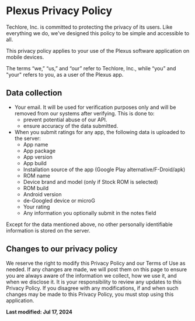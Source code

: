# Plexus Privacy Policy

Techlore, Inc. is committed to protecting the privacy of its users. Like everything we do, we've designed this policy to be simple and accessible to all.

This privacy policy applies to your use of the Plexus software application on mobile devices.

The terms “we,” “us,” and “our” refer to Techlore, Inc., while “you” and "your" refers to you, as a user of the Plexus app.


## Data collection
- Your email. It will be used for verification purposes only and will be removed from our systems after verifying. This is done to:
  - prevent potential abuse of our API.
  - ensure accuracy of the data submitted.
- When you submit ratings for any app, the following data is uploaded to the server:
  - App name
  - App package
  - App version
  - App build
  - Installation source of the app (Google Play alternative/F-Droid/apk)
  - ROM name
  - Device brand and model (only if Stock ROM is selected)
  - ROM build
  - Android version
  - de-Googled device or microG
  - Your rating
  - Any information you optionally submit in the notes field

Except for the data mentioned above, no other personally identifiable information is stored on the server.


## Changes to our privacy policy
We reserve the right to modify this Privacy Policy and our Terms of Use as needed. If any changes are made, we will post them on this page to ensure you are always aware of the information we collect, how we use it, and when we disclose it. It is your responsibility to review any updates to this Privacy Policy. If you disagree with any modifications, if and when such changes may be made to this Privacy Policy, you must stop using this application.

**Last modified: Jul 17, 2024**